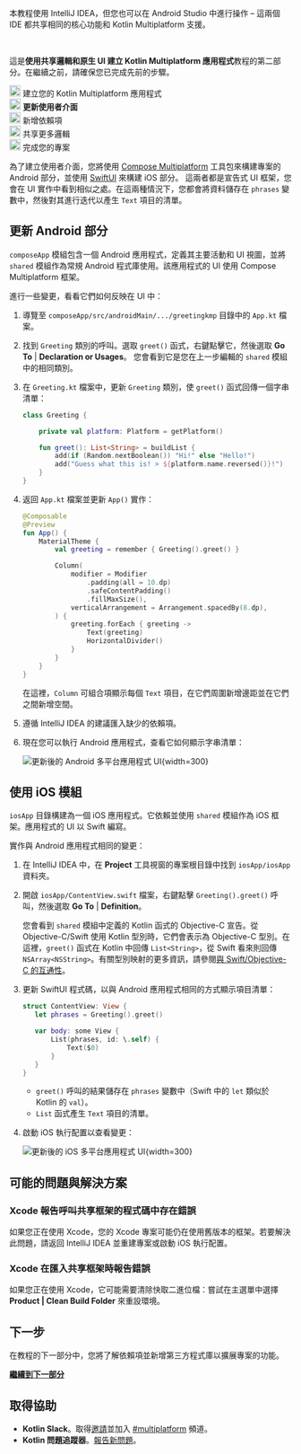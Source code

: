 [//]: # (title: 更新使用者介面)

<secondary-label ref="IntelliJ IDEA"/>
<secondary-label ref="Android Studio"/>

<tldr>
    <p>本教程使用 IntelliJ IDEA，但您也可以在 Android Studio 中進行操作 – 這兩個 IDE 都共享相同的核心功能和 Kotlin Multiplatform 支援。</p>
    <br/>
    <p>這是<strong>使用共享邏輯和原生 UI 建立 Kotlin Multiplatform 應用程式</strong>教程的第二部分。在繼續之前，請確保您已完成先前的步驟。</p>
    <p><img src="icon-1-done.svg" width="20" alt="第一步"/> <Links href="/kmp/multiplatform-create-first-app" summary="本教程使用 IntelliJ IDEA，但您也可以在 Android Studio 中進行操作 – 這兩個 IDE 都共享相同的核心功能和 Kotlin Multiplatform 支援。這是使用共享邏輯和原生 UI 建立 Kotlin Multiplatform 應用程式教程的第一部分。建立您的 Kotlin Multiplatform 應用程式 更新使用者介面 新增依賴項 共享更多邏輯 完成您的專案">建立您的 Kotlin Multiplatform 應用程式</Links><br/>
       <img src="icon-2.svg" width="20" alt="第二步"/> <strong>更新使用者介面</strong><br/>
       <img src="icon-3-todo.svg" width="20" alt="第三步"/> 新增依賴項<br/>       
       <img src="icon-4-todo.svg" width="20" alt="第四步"/> 共享更多邏輯<br/>
       <img src="icon-5-todo.svg" width="20" alt="第五步"/> 完成您的專案<br/>
    </p>
</tldr>

為了建立使用者介面，您將使用 [Compose Multiplatform](https://www.jetbrains.com/lp/compose-multiplatform/) 工具包來構建專案的 Android 部分，並使用 [SwiftUI](https://developer.apple.com/xcode/swiftui/) 來構建 iOS 部分。
這兩者都是宣告式 UI 框架，您會在 UI 實作中看到相似之處。在這兩種情況下，您都會將資料儲存在 `phrases` 變數中，然後對其進行迭代以產生 `Text` 項目的清單。

## 更新 Android 部分

`composeApp` 模組包含一個 Android 應用程式，定義其主要活動和 UI 視圖，並將 `shared` 模組作為常規 Android 程式庫使用。該應用程式的 UI 使用 Compose Multiplatform 框架。

進行一些變更，看看它們如何反映在 UI 中：

1. 導覽至 `composeApp/src/androidMain/.../greetingkmp` 目錄中的 `App.kt` 檔案。
2. 找到 `Greeting` 類別的呼叫。選取 `greet()` 函式，右鍵點擊它，然後選取 **Go To** | **Declaration or Usages**。
   您會看到它是您在上一步編輯的 `shared` 模組中的相同類別。
3. 在 `Greeting.kt` 檔案中，更新 `Greeting` 類別，使 `greet()` 函式回傳一個字串清單：

   ```kotlin
   class Greeting {
   
       private val platform: Platform = getPlatform()
   
       fun greet(): List<String> = buildList {
           add(if (Random.nextBoolean()) "Hi!" else "Hello!")
           add("Guess what this is! > ${platform.name.reversed()}!")
       }
   }
   ```

4. 返回 `App.kt` 檔案並更新 `App()` 實作：

   ```kotlin
   @Composable
   @Preview
   fun App() {
       MaterialTheme {
           val greeting = remember { Greeting().greet() }
   
           Column(
               modifier = Modifier
                   .padding(all = 10.dp)
                   .safeContentPadding()
                   .fillMaxSize(),
               verticalArrangement = Arrangement.spacedBy(8.dp),
           ) {
               greeting.forEach { greeting ->
                   Text(greeting)
                   HorizontalDivider()
               }
           }
       }
   }
   ```

   在這裡，`Column` 可組合項顯示每個 `Text` 項目，在它們周圍新增邊距並在它們之間新增空間。

5. 遵循 IntelliJ IDEA 的建議匯入缺少的依賴項。
6. 現在您可以執行 Android 應用程式，查看它如何顯示字串清單：

   ![更新後的 Android 多平台應用程式 UI](first-multiplatform-project-on-android-2.png){width=300}

## 使用 iOS 模組

`iosApp` 目錄構建為一個 iOS 應用程式。它依賴並使用 `shared` 模組作為 iOS 框架。應用程式的 UI 以 Swift 編寫。

實作與 Android 應用程式相同的變更：

1. 在 IntelliJ IDEA 中，在 **Project** 工具視窗的專案根目錄中找到 `iosApp/iosApp` 資料夾。
2. 開啟 `iosApp/ContentView.swift` 檔案，右鍵點擊 `Greeting().greet()` 呼叫，然後選取 **Go To** | **Definition**。

    您會看到 `shared` 模組中定義的 Kotlin 函式的 Objective-C 宣告。從 Objective-C/Swift 使用 Kotlin 型別時，它們會表示為 Objective-C 型別。在這裡，`greet()` 函式在 Kotlin 中回傳 `List<String>`，從 Swift 看來則回傳 `NSArray<NSString>`。有關型別映射的更多資訊，請參閱[與 Swift/Objective-C 的互通性](https://kotlinlang.org/docs/native-objc-interop.html)。

3. 更新 SwiftUI 程式碼，以與 Android 應用程式相同的方式顯示項目清單：

    ```Swift
    struct ContentView: View {
       let phrases = Greeting().greet()
    
       var body: some View {
           List(phrases, id: \.self) {
               Text($0)
           }
       }
    }
    ```

    * `greet()` 呼叫的結果儲存在 `phrases` 變數中（Swift 中的 `let` 類似於 Kotlin 的 `val`）。
    * `List` 函式產生 `Text` 項目的清單。

4. 啟動 iOS 執行配置以查看變更：

    ![更新後的 iOS 多平台應用程式 UI](first-multiplatform-project-on-ios-2.png){width=300}

## 可能的問題與解決方案

### Xcode 報告呼叫共享框架的程式碼中存在錯誤

如果您正在使用 Xcode，您的 Xcode 專案可能仍在使用舊版本的框架。若要解決此問題，請返回 IntelliJ IDEA 並重建專案或啟動 iOS 執行配置。

### Xcode 在匯入共享框架時報告錯誤

如果您正在使用 Xcode，它可能需要清除快取二進位檔：嘗試在主選單中選擇 **Product | Clean Build Folder** 來重設環境。

## 下一步

在教程的下一部分中，您將了解依賴項並新增第三方程式庫以擴展專案的功能。

**[繼續到下一部分](multiplatform-dependencies.md)**

## 取得協助

* **Kotlin Slack**。取得[邀請](https://surveys.jetbrains.com/s3/kotlin-slack-sign-up)並加入 [#multiplatform](https://kotlinlang.slack.com/archives/C3PQML5NU) 頻道。
* **Kotlin 問題追蹤器**。[報告新問題](https://youtrack.jetbrains.com/newIssue?project=KT)。